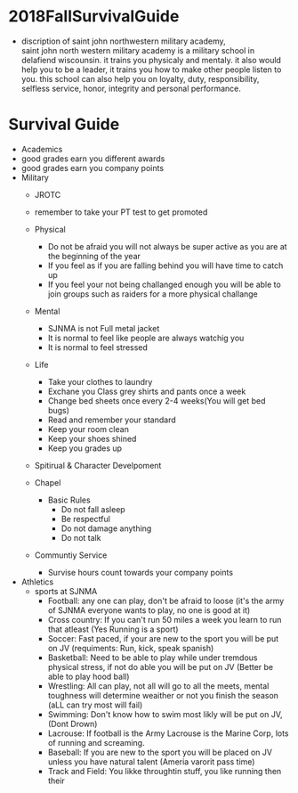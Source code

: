 # 2018FallSurvivalGuide
* discription of saint john northwestern military academy,  
 saint john north western military academy is a military school in delafiend wiscounsin. it trains you physicaly and mentaly. it also would help you to be a leader, it trains you how to make other people listen to you. this school can also help you on loyalty, duty, responsibility, selfless service, honor, integrity and personal performance.

# Survival Guide
* Academics
* good grades earn you different awards 
* good grades earn you company points 
* Military
    * JROTC
    * remember to take your PT test to get promoted 
    * Physical
        * Do not be afraid you will not always be super active as you are at the beginning of the year
        * If you feel as if you are falling behind you will have time to catch up
        * If you feel your not being challanged enough you will be able to join groups such as raiders for a more physical challange
    * Mental
        * SJNMA is not Full metal jacket 
        * It is normal to feel like people are always watchig you
        * It is normal  to feel stressed 
    * Life
        * Take your clothes to laundry
        * Exchane you Class grey shirts and pants once a week
        * Change bed sheets once every 2-4 weeks(You will get bed bugs)
        * Read and remember your standard 
        * Keep your room clean
        * Keep your shoes shined 
        * Keep you grades up 
        
    * Spitirual & Character Develpoment
    * Chapel
        * Basic Rules
            * Do not fall asleep
            * Be respectful
            * Do not damage anything
            * Do not talk
    * Communtiy Service
        * Survise hours count towards your company points 
* Athletics
    * sports at SJNMA
        * Football: any one can play, don't be afraid to loose (it's the army of SJNMA everyone wants to play, no one is good at it)
        * Cross country: If you can't run 50 miles a week you learn to run that atleast (Yes Running is a sport)
        * Soccer: Fast paced, if your are new to the sport you will be put on JV (requiments: Run, kick, speak spanish)
        * Basketball: Need to be able to play while under tremdous physical stress, if not do able you will be put on JV (Better be able to play hood ball)
        * Wrestling: All can play, not all will go to all the meets, mental toughness will determine weaither or not you finish the season (aLL can try most will fail)
        * Swimming: Don't know how to swim most likly will be put on JV, (Dont Drown)
        * Lacrouse: If football is the Army Lacrouse is the Marine Corp, lots of running and screaming.
        * Baseball: If you are new to the sport you will be placed on JV unless you have natural talent (Ameria varorit pass time)
        *  Track and Field: You likke throughtin stuff, you like running then their 
